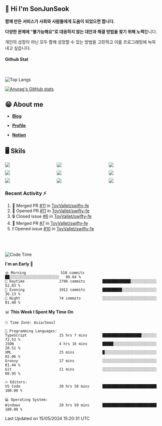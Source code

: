## 👋 Hi I'm SonJunSeok

**함께 만든 서비스가 사회와 사람들에게 도움이 되었으면 합니다.** 

**다양한 문제에 “불가능해요”로 대응하지 않는 대안과 해결 방법을 찾기 위해 노력**합니다. 

개인의 성장이 아닌 모두 함께 성장할 수 있는 방법을 고민하고 이를 프로그래밍에 녹여내고 싶습니다.

#### Github Stat
<div style="margin-top:50px;">

![Top Langs](https://github-readme-stats.vercel.app/api/top-langs/?username=kd02109&layout=compact&bg_color=dbf4ff&title_color=67adcc&text_color=67adcc&hide_border=true&show_icons=true&icon_color=67adcc&rank_icon=github&count_private=true&card_width=400px&card_height=300px)

[![Anurag's GitHub stats](https://github-readme-stats.vercel.app/api?username=kd02109&bg_color=dbf4ff&title_color=67adcc&text_color=67adcc&hide_border=true&show_icons=true&icon_color=67adcc&rank_icon=github&count_private=true&card_width=250px)](https://github.com/anuraghazra/github-readme-stats)


</div>



## 😁 About me
-  <a href="https://sonblog.vercel.app/" target="_blank"><strong>Blog</strong></a>

-  <a href="https://nostalgic-marquis-7af.notion.site/Frontend-Engineer-ec9b6e38c7824e7fb7f6fca4fc8564a5?pvs=74" target="_blank"><strong>Profile</strong></a>

-  <a href="https://nostalgic-marquis-7af.notion.site/Front-End-f0f3b7fcec3045c482c1cd33dfcf2abc?pvs=74" target="_blank"><strong>Notion</strong></a>

## 🖥️ Skils


<div style="display:grid; grid-template-rows:repeat(3, 1fr); grid-template-columns:repeat(3, 1fr); gap:10px">
  <img src="https://img.shields.io/badge/javascript-F7DF1E?style=flat-square&logo=javascript&logoColor=black"> 
  <img src="https://img.shields.io/badge/typescript-3178C6?style=flat-square&logo=typescript&logoColor=white"/>
  <img src="https://img.shields.io/badge/react-61DAFB?style=flat-square&logo=react&logoColor=black"/>
  <img src="https://img.shields.io/badge/redux-764ABC?style=flat-square&logo=redux&logoColor=white"/>
  <img src="https://img.shields.io/badge/styledcomponents-DB7093?style=flat-square&logo=styledcomponents&logoColor=white"/>
  <img src="https://img.shields.io/badge/tailwindcss-06B6D4?style=flat-square&logo=tailwindcss&logoColor=white"/>
  <img src="https://img.shields.io/badge/reactquery-FF4154?style=flat-square&logo=reactquery&logoColor=white"/>
  <img src="https://img.shields.io/badge/Next.js-B4B4DC?style=flat&logo=Next.js&logoColor=black"/>
  <img src="https://img.shields.io/badge/reactrouter-CA4245?style=flat-square&logo=reactrouter&logoColor=white"/>
</div>

### Recent Activity :zap:
<!--START_SECTION:activity-->
1. 🎉 Merged PR [#11](https://github.com/ToyVallet/swifty-fe/pull/11) in [ToyVallet/swifty-fe](https://github.com/ToyVallet/swifty-fe)
2. 💪 Opened PR [#11](https://github.com/ToyVallet/swifty-fe/pull/11) in [ToyVallet/swifty-fe](https://github.com/ToyVallet/swifty-fe)
3. 🔒 Closed issue [#6](https://github.com/ToyVallet/swifty-fe/issues/6) in [ToyVallet/swifty-fe](https://github.com/ToyVallet/swifty-fe)
4. 🎉 Merged PR [#7](https://github.com/ToyVallet/swifty-fe/pull/7) in [ToyVallet/swifty-fe](https://github.com/ToyVallet/swifty-fe)
5. ❗ Opened issue [#10](https://github.com/ToyVallet/swifty-fe/issues/10) in [ToyVallet/swifty-fe](https://github.com/ToyVallet/swifty-fe)
<!--END_SECTION:activity-->

<br/>
<br/>

<!--START_SECTION:waka-->
![Code Time](http://img.shields.io/badge/Code%20Time-1%2C689%20hrs%2056%20mins-blue)

**I'm an Early 🐤** 

```text
🌞 Morning                510 commits         ██░░░░░░░░░░░░░░░░░░░░░░░   09.64 % 
🌆 Daytime                2796 commits        █████████████░░░░░░░░░░░░   52.83 % 
🌃 Evening                1912 commits        █████████░░░░░░░░░░░░░░░░   36.13 % 
🌙 Night                  74 commits          ░░░░░░░░░░░░░░░░░░░░░░░░░   01.40 % 
```


📊 **This Week I Spent My Time On** 

```text
🕑︎ Time Zone: Asia/Seoul

💬 Programming Languages: 
TypeScript               15 hrs 7 mins       ██████████████████░░░░░░░   72.53 % 
JSON                     4 hrs 16 mins       █████░░░░░░░░░░░░░░░░░░░░   20.51 % 
XML                      25 mins             █░░░░░░░░░░░░░░░░░░░░░░░░   02.06 % 
Groovy                   17 mins             ░░░░░░░░░░░░░░░░░░░░░░░░░   01.44 % 
Git                      11 mins             ░░░░░░░░░░░░░░░░░░░░░░░░░   00.95 % 

🔥 Editors: 
VS Code                  20 hrs 50 mins      █████████████████████████   100.00 % 

💻 Operating System: 
Windows                  20 hrs 50 mins      █████████████████████████   100.00 % 
```


 Last Updated on 15/05/2024 15:20:31 UTC
<!--END_SECTION:waka-->
